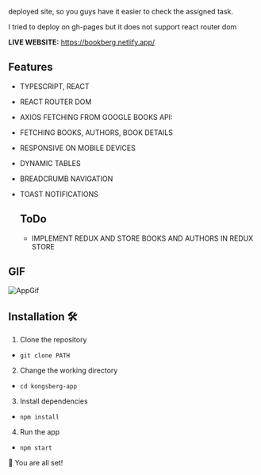deployed site, so you guys have it easier to check the assigned task.

I tried to deploy on gh-pages but it does not support react router dom


**LIVE WEBSITE:** https://bookberg.netlify.app/

## Features
- TYPESCRIPT, REACT
- REACT ROUTER DOM
- AXIOS FETCHING FROM GOOGLE BOOKS API:
- FETCHING BOOKS, AUTHORS, BOOK DETAILS 
- RESPONSIVE ON MOBILE DEVICES
- DYNAMIC TABLES
- BREADCRUMB NAVIGATION
- TOAST NOTIFICATIONS

  ## ToDo
  - IMPLEMENT REDUX AND STORE BOOKS AND AUTHORS IN REDUX STORE

## GIF
![AppGif](https://github.com/GitMalmoer/BookBerg-Book-Finding-Website/assets/113827015/3970618b-8c12-46c8-9eb7-c5144ffd8c0b)

## Installation 🛠️
1. Clone the repository

- `git clone PATH`

2. Change the working directory

- `cd kongsberg-app`

3. Install dependencies

- `npm install`

4. Run the app

- `npm start`

🌟 You are all set!
